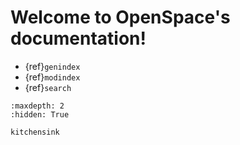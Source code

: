 # Welcome to OpenSpace's documentation!


* {ref}`genindex`
* {ref}`modindex`
* {ref}`search`



```{toctree}
:maxdepth: 2
:hidden: True

kitchensink

```

